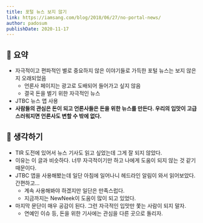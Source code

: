 ```yaml
---
title: 포털 뉴스 보지 않기
link: https://iamsang.com/blog/2018/06/27/no-portal-news/
author: padosum
publishDate: 2020-11-17
---
```

## 📝 요약 
- 자극적이고 편파적인 별로 중요하지 않은 이야기들로 가득한 포털 뉴스는 보지 않은 지 오래되었음  
  - 언론사 페이지는 광고로 도배되어 들어가고 싶지 않음 
  - 결국 돈을 벌기 위한 자극적인 뉴스 
- JTBC 뉴스 앱 사용 
- **사람들의 관심은 돈이 되고 언론사들은 돈을 위한 뉴스를 만든다. 우리의 입맛이 고급스러워지면 언론사도 변할 수 밖에 없다.**  

## 🤔 생각하기 
- TIR 도전에 있어서 뉴스 기사도 읽고 싶었는데 그게 잘 되지 않았다.  
- 이유는 이 글과 비슷하다. 너무 자극적이기만 하고 나에게 도움이 되지 않는 것 같기 때문이다.  
- JTBC 앱을 사용해봤는데 일단 아침에 일어나니 헤드라인 알림이 와서 읽어보았다. 간편하고... 
  - 계속 사용해봐야 하겠지만 일단은 만족스럽다.  
  - 지금까지는 NewNeek이 도움이 많이 되고 있었다.  
- 마지막 문단이 매우 공감이 된다. 그런 자극적인 입맛만 쫓는 사람이 되지 말자.  
  - 연예인 이슈 등, 돈을 위한 기사에는 관심을 다른 곳으로 돌리자.  